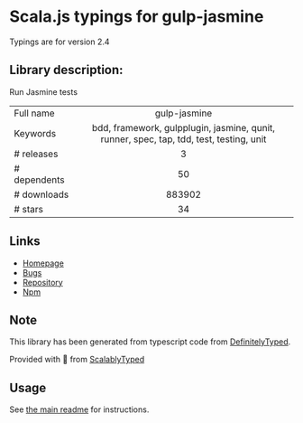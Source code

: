 
# Scala.js typings for gulp-jasmine

Typings are for version 2.4

## Library description:
Run Jasmine tests

|                    |                 |
| ------------------ | :-------------: |
| Full name          | gulp-jasmine |
| Keywords           | bdd, framework, gulpplugin, jasmine, qunit, runner, spec, tap, tdd, test, testing, unit |
| # releases         | 3 |
| # dependents       | 50 |
| # downloads        | 883902 |
| # stars            | 34 |

## Links
- [Homepage](https://github.com/sindresorhus/gulp-jasmine#readme)
- [Bugs](https://github.com/sindresorhus/gulp-jasmine/issues)
- [Repository](https://github.com/sindresorhus/gulp-jasmine)
- [Npm](https://www.npmjs.com/package/gulp-jasmine)
    


## Note
This library has been generated from typescript code from [DefinitelyTyped](https://definitelytyped.org).

Provided with :purple_heart: from [ScalablyTyped](https://github.com/oyvindberg/ScalablyTyped)

## Usage
See [the main readme](../../readme.md) for instructions.


